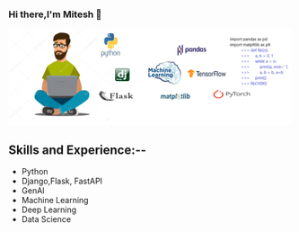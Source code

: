### Hi there,I'm Mitesh 👋

![](https://github.com/Mitesh00/Mitesh00/blob/main/gitimg3.png)

## Skills and Experience:--
* Python
* Django,Flask, FastAPI
* GenAI
* Machine Learning
* Deep Learning
* Data Science


 

